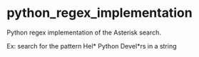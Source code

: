 python_regex_implementation
===========================


Python regex implementation of the Asterisk search. 

Ex: search for the pattern Hel* Python Devel*rs in a string


